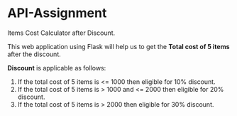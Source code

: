 # API-Assignment

Items Cost Calculator after Discount.

This web application using Flask will help us to get the **Total cost of 5 items** after the discount. 

**Discount** is applicable as follows:

1. If the total cost of 5 items is <= 1000 then eligible for 10% discount. 
2. If the total cost of 5 items is > 1000 and <= 2000 then eligible for 20% discount. 
3. If the total cost of 5 items is > 2000 then eligible for 30% discount. 
